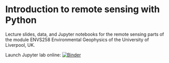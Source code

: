 # Introduction to remote sensing with Python

Lecture slides, data, and Jupyter notebooks for the remote sensing parts of the
module  ENVS258 Environmental Geophysics of the University of Liverpool, UK.

Launch Jupyter lab online: [![Binder](https://mybinder.org/badge_logo.svg)](https://mybinder.org/v2/gh/leouieda/remote-sensing/main?urlpath=lab)
